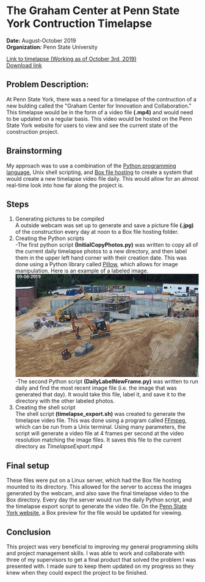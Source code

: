 # The Graham Center at Penn State York Contruction Timelapse
**Date:**  August-October 2019  
**Organization:** Penn State University

[Link to timelapse (Working as of October 3rd, 2019)](https://york.psu.edu/academics/graham-fellows-program)  
[Download link](https://github.com/alexkoontz/timelapse/blob/master/rdme_src/GrahamConstruction.mp4)

## Problem Description:
At Penn State York, there was a need for a timelapse of the contruction of a new bulding called the "Graham Center for Innovation and Collaboration."  This timelapse would be in the form of a video file **(.mp4)** and would need to be updated on a regular basis.  This video would be hosted on the Penn State York website for users to view and see the current state of the construction project.

## Brainstorming
My approach was to use a combination of the [Python programming language](https://www.python.org/), Unix shell scripting, and [Box file hosting](https://www.box.com/home) to create a system that would create a new timelapse video file daily.  This would allow for an almost real-time look into how far along the project is.

## Steps
1. Generating pictures to be compiled  
A outside webcam was set up to generate and save a picture file **(.jpg)** of the construction every day at noon to a Box file hosting folder.
1. Creating the Python scripts  
-The first python script **(InitialCopyPhotos.py)** was written to copy all of the current daily timelapse photos to a new directory, and then label them in the upper left hand corner with their creation date.  This was done using a Python library called [Pillow](https://pillow.readthedocs.io/en/stable/#),
which allows for image manipulation.  Here is an example of a labeled image.
![Labeled Photo Example](https://raw.githubusercontent.com/alexkoontz/timelapse/master/rdme_src/labelExample1.jpg)
-The second Python script **(DailyLabelNewFrame.py)** was written to run daily and find the most recent image file (i.e. the image that was generated that day).  It would take this file, label it, and save it to the directory with the other labeled photos.
1. Creating the shell script  
The shell script **(timelapse_export.sh)** was created to generate the timelapse video file.  This was done using a program called [FFmpeg](https://www.ffmpeg.org/), which can be run from a Unix terminal.  Using many parameters, the script will generate a video file at 4 frames per second at the video resolution matching the image files.  It saves this file to the current directory as *TimelapseExport.mp4*  

## Final setup
These files were put on a Linux server, which had the Box file hosting mounted to its directory.  This allowed for the server to access the images generated by the webcam, and also save the final timelapse video to the Box directory.  Every day the server would run the daily Python script, and the timelapse export script to generate the video file.  On the [Penn State York website](https://york.psu.edu/academics/graham-fellows-program), a Box preview for the file would be updated for viewing.  

## Conclusion
This project was very beneficial to improving my general programming skills and project management skills.  I was able to work and collaborate with three of my supervisors to get a final product that solved the problem I was presented with.  I made sure to keep them updated on my progress so they knew when they could expect the project to be finished.
